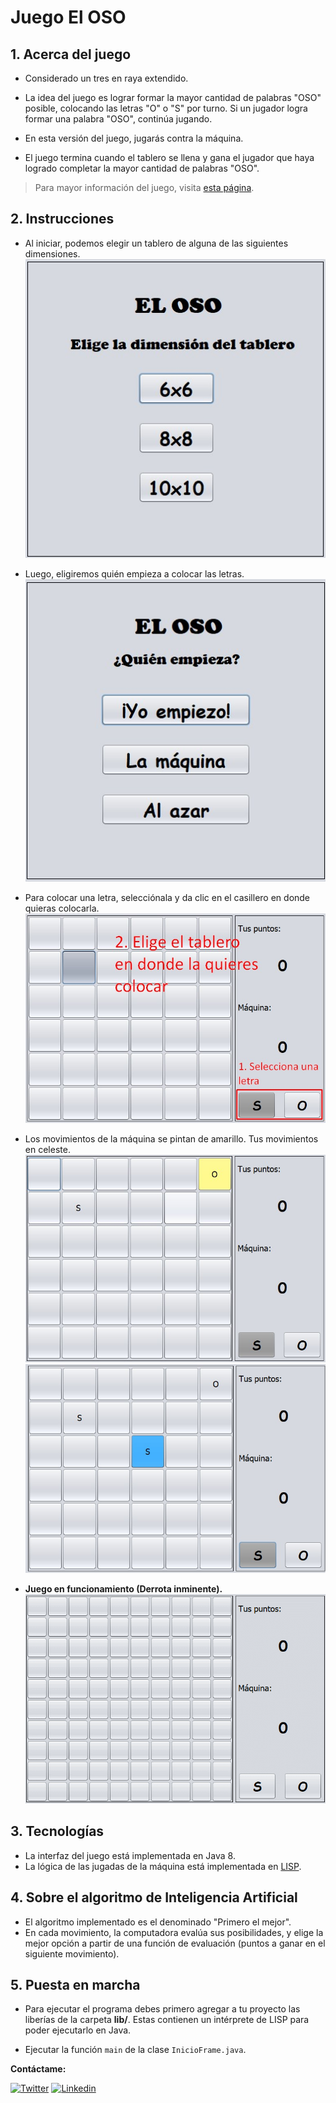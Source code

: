 # Juego El OSO  

## 1. Acerca del juego

- Considerado un tres en raya extendido.  

- La idea del juego es lograr formar la mayor cantidad de palabras "OSO" posible, colocando las letras "O" o "S" por turno. Si un jugador logra formar una palabra "OSO", continúa jugando.  

- En esta versión del juego, jugarás contra la máquina.

- El juego termina cuando el tablero se llena y gana el jugador que haya logrado completar la mayor cantidad de palabras "OSO".

 >Para mayor información del juego, visita [esta página](https://es.wikipedia.org/wiki/Oso_(juego)).

## 2. Instrucciones

- Al iniciar, podemos elegir un tablero de alguna de las siguientes dimensiones.  
![Elección Tablero](./src/assets/imagenes/eleccion_tablero.jpg)

- Luego, eligiremos quién empieza a colocar las letras.
![Eleccion Turno](./src/assets/imagenes/eleccion_turno.jpg)

- Para colocar una letra, selecciónala y da clic en el casillero en donde quieras colocarla.
![Coloca una letra](./src/assets/imagenes/colocar_letra.jpg)

- Los movimientos de la máquina se pintan de amarillo. Tus movimientos en celeste.
![Movimiento Máquina](./src/assets/imagenes/movimiento_maquina.jpg)
![Movimiento Humano](./src/assets/imagenes/movimiento_humano.jpg)

- **Juego en funcionamiento (Derrota inminente).**
![Demo](src/assets/imagenes/demo.gif)

## 3. Tecnologías  

- La interfaz del juego está implementada en Java 8.  
- La lógica de las jugadas de la máquina está implementada en [LISP](https://www.davidam.com/docu/un-lenguaje-en-diez-minutos.html).  

## 4. Sobre el algoritmo de Inteligencia Artificial

- El algoritmo implementado es el denominado "Primero el mejor".  
- En cada movimiento, la computadora evalúa sus posibilidades, y elige la mejor opción a partir de una función de evaluación (puntos a ganar en el siguiente movimiento).  

## 5. Puesta en marcha

- Para ejecutar el programa debes primero agregar a tu proyecto las liberías de la carpeta **lib/**. Estas contienen un intérprete de LISP para poder ejecutarlo en Java.

- Ejecutar la función ```main``` de la clase ```InicioFrame.java```.

**Contáctame:**

[![Twitter](https://img.icons8.com/fluent/x/twitter.png)](https://twitter.com/bgamas_) [![Linkedin](https://img.icons8.com/fluent/x/linkedin.png)](https://pe.linkedin.com/in/bryan-gama-solórzano-a7bb58175)
